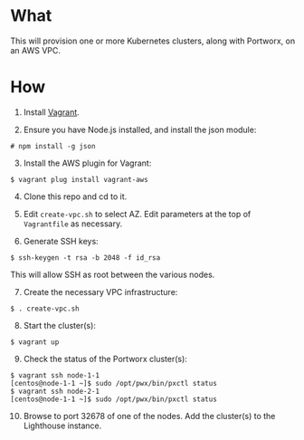 # What

This will provision one or more Kubernetes clusters, along with Portworx, on an AWS VPC.

# How

1. Install [Vagrant](https://www.vagrantup.com/downloads.html).

2. Ensure you have Node.js installed, and install the json module:
```
# npm install -g json
```

3. Install the AWS plugin for Vagrant:
```
$ vagrant plug install vagrant-aws
```

4. Clone this repo and cd to it.

5. Edit `create-vpc.sh` to select AZ. Edit parameters at the top of `Vagrantfile` as necessary.

6. Generate SSH keys:
```
$ ssh-keygen -t rsa -b 2048 -f id_rsa
```
This will allow SSH as root between the various nodes.

7. Create the necessary VPC infrastructure:
```
$ . create-vpc.sh
```

8. Start the cluster(s):
```
$ vagrant up
```

9. Check the status of the Portworx cluster(s):
```
$ vagrant ssh node-1-1
[centos@node-1-1 ~]$ sudo /opt/pwx/bin/pxctl status
$ vagrant ssh node-2-1
[centos@node-1-1 ~]$ sudo /opt/pwx/bin/pxctl status
```

10. Browse to port 32678 of one of the nodes. Add the cluster(s) to the Lighthouse instance.

